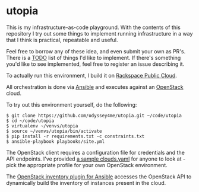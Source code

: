 # utopia
This is my infrastructure-as-code playground. With the contents of this
repository I try out some things to implement running infrastructure in a way
that I think is practical, repeatable and useful.

Feel free to borrow any of these idea, and even submit your own as PR's. There
is a [TODO] list of things I'd like to implement. If there's something you'd
like to see implemented, feel free to register an issue describing it.

To actually run this environment, I build it on [Rackspace Public Cloud].

All orchestration is done via [Ansible] and executes against an [OpenStack]
cloud.

To try out this environment yourself, do the following:

``` console
$ git clone https://github.com/odyssey4me/utopia.git ~/code/utopia
$ cd ~/code/utopia
$ virtualenv ~/venvs/utopia
$ source ~/venvs/utopia/bin/activate
$ pip install -r requirements.txt -c constraints.txt
$ ansible-playbook playbooks/site.yml
```

The OpenStack client requires a configuration file for credentials and the API
endpoints. I've provided [a sample clouds.yaml] for anyone to look at - pick the
appropriate profile for your own OpenStack environment.

The [OpenStack inventory plugin for Ansible] accesses the OpenStack API to
dynamically build the inventory of instances present in the cloud.

[a sample clouds.yaml]: https://gist.github.com/odyssey4me/fd340be50301a8b7d6eca46f65866caa
[Ansible]: https://www.ansible.com/
[OpenStack]: https://www.openstack.org/
[OpenStack inventory plugin for Ansible]: https://docs.ansible.com/ansible/2.5/plugins/inventory/openstack.html
[Rackspace Public Cloud]: https://www.rackspace.com/en-gb/cloud/public
[TODO]: TODO.md
